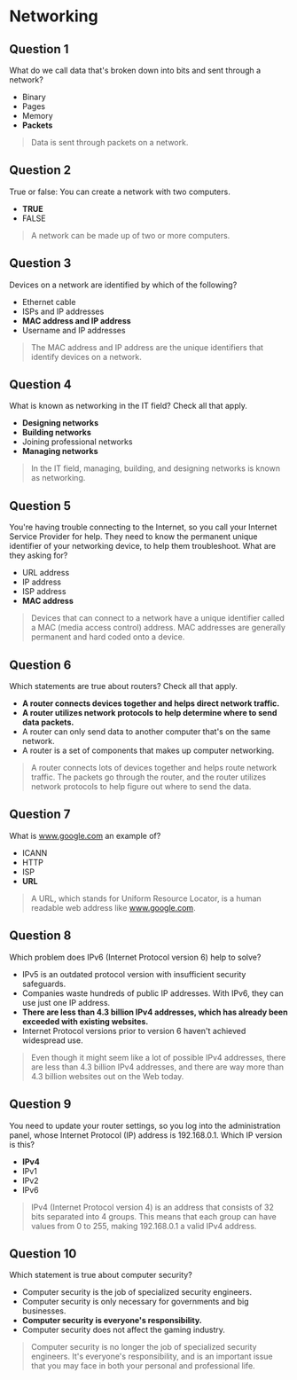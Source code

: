 # Networking

## Question 1

What do we call data that's broken down into bits and sent through a network?

* Binary
* Pages
* Memory
* **Packets**

> Data is sent through packets on a network.

## Question 2

True or false: You can create a network with two computers.

* **TRUE**
* FALSE 

> A network can be made up of two or more computers.

## Question 3

Devices on a network are identified by which of the following?

* Ethernet cable
* ISPs and IP addresses
* **MAC address and IP address**
* Username and IP addresses 

> The MAC address and IP address are the unique identifiers that identify devices on a network.

## Question 4

What is known as networking in the IT field? Check all that apply.

* **Designing networks**
* **Building networks**
* Joining professional networks
* **Managing networks**

> In the IT field, managing, building, and designing networks is known as networking. 

## Question 5

You're having trouble connecting to the Internet, so you call your Internet Service Provider for help. They need to know the permanent unique identifier of your networking device, to help them troubleshoot. What are they asking for?

* URL address
* IP address
* ISP address
* **MAC address**

> Devices that can connect to a network have a unique identifier called a MAC (media access control) address. MAC addresses are generally permanent and hard coded onto a device.

## Question 6

Which statements are true about routers? Check all that apply.

* **A router connects devices together and helps direct network traffic.**
* **A router utilizes network protocols to help determine where to send data packets.**
* A router can only send data to another computer that's on the same network.
* A router is a set of components that makes up computer networking.

> A router connects lots of devices together and helps route network traffic. The packets go through the router, and the router utilizes network protocols to help figure out where to send the data. 

## Question 7

What is www.google.com an example of?

* ICANN
* HTTP
* ISP
* **URL**

> A URL, which stands for Uniform Resource Locator, is a human readable web address like www.google.com.

## Question 8

Which problem does IPv6 (Internet Protocol version 6) help to solve?

* IPv5 is an outdated protocol version with insufficient security safeguards.
* Companies waste hundreds of public IP addresses. With IPv6, they can use just one IP address.
* **There are less than 4.3 billion IPv4 addresses, which has already been exceeded with existing websites.**
* Internet Protocol versions prior to version 6 haven't achieved widespread use. 

> Even though it might seem like a lot of possible IPv4 addresses, there are less than 4.3 billion IPv4 addresses, and there are way more than 4.3 billion websites out on the Web today.

## Question 9

You need to update your router settings, so you log into the administration panel, whose Internet Protocol (IP) address is 192.168.0.1. Which IP version is this?

* **IPv4**
* IPv1
* IPv2
* IPv6 

> IPv4 (Internet Protocol version 4) is an address that consists of 32 bits separated into 4 groups. This means that each group can have values from 0 to 255, making 192.168.0.1 a valid IPv4 address.

## Question 10

Which statement is true about computer security?

* Computer security is the job of specialized security engineers.
* Computer security is only necessary for governments and big businesses.
* **Computer security is everyone's responsibility.**
* Computer security does not affect the gaming industry. 

> Computer security is no longer the job of specialized security engineers. It's everyone's responsibility, and is an important issue that you may face in both your personal and professional life.